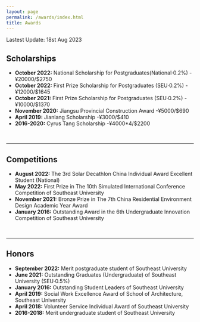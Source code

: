 ```yaml
---
layout: page
permalink: /awards/index.html
title: Awards
---
```



Lastest Update: 18st Aug 2023&nbsp;  


## Scholarships

- **October 2022:**  National Scholarship for Postgraduates(National·0.2%)   - ¥20000/$2750
- **October 2022:**  First Prize Scholarship for Postgraduates (SEU·0.2%)    - ¥12000/$1645
- **October 2021:**  First Prize Scholarship for Postgraduates (SEU·0.2%)    - ¥10000/$1370
- **November 2020:** Jiangsu Provincial Construction Award                   -¥5000/$690
- **April 2019:**    Jianlang Scholarship                                    -¥3000/$410
- **2016-2020:**     Cyrus Tang Scholarship                                  -¥4000*4/$2200
<br>


---


## Competitions

- **August 2022:**  The 3rd Solar Decathlon China Individual Award Excellent Student (National)
- **May 2022:**      First Prize in The 10th Simulated International Conference Competition of Southeast University
- **November 2021:** Bronze Prize in The 7th China Residential Environment Design Academic Year Award
- **January 2016:**  Outstanding Award in the 6th Undergraduate Innovation Competition of Southeast University 
<br>


---


## Honors

- **September 2022:** Merit postgraduate student of Southeast University
- **June 2021:**  Outstanding Graduates (Undergraduate) of Southeast University (SEU·0.5%)
- **January 2016:** Outstanding Student Leaders of Southeast University
- **April 2019:** Social Work Excellence Award of School of Architecture, Southeast University
- **April 2018:** Volunteer Service Individual Award of Southeast University
- **2016-2018:** Merit undergraduate student of Southeast University






